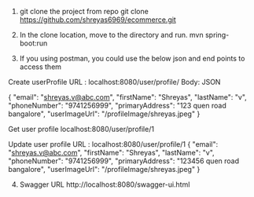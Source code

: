 1. git clone the project from repo
    git clone https://github.com/shreyas6969/ecommerce.git

2. In the clone location, move to the directory and run. 
   mvn spring-boot:run

3. If you using postman, you could use the below json and end points to access them 

Create userProfile
URL : localhost:8080/user/profile/
Body: JSON

{
  "email": "shreyas.v@abc.com",
  "firstName": "Shreyas",
  "lastName": "v",
  "phoneNumber": "9741256999",
  "primaryAddress": "123 quen road bangalore",
  "userImageUrl": "/profileImage/shreyas.jpeg"
}


Get user profile
localhost:8080/user/profile/1

Update user profile
URL : localhost:8080/user/profile/1
{
  "email": "shreyas.v@abc.com",
  "firstName": "Shreyas",
  "lastName": "v",
  "phoneNumber": "9741256999",
  "primaryAddress": "123456 quen road bangalore",
  "userImageUrl": "/profileImage/shreyas.jpeg"
}

4. Swagger URL 
http://localhost:8080/swagger-ui.html

